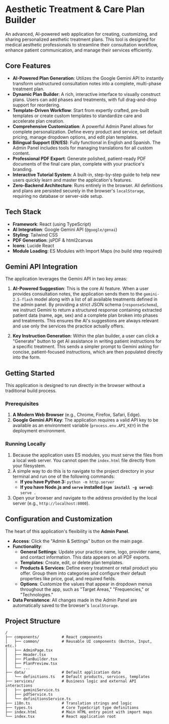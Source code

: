 # Aesthetic Treatment & Care Plan Builder

An advanced, AI-powered web application for creating, customizing, and sharing personalized aesthetic treatment plans. This tool is designed for medical aesthetic professionals to streamline their consultation workflow, enhance patient communication, and manage their services efficiently.

## Core Features

- **AI-Powered Plan Generation**: Utilizes the Google Gemini API to instantly transform unstructured consultation notes into a complete, multi-phase treatment plan.
- **Dynamic Plan Builder**: A rich, interactive interface to visually construct plans. Users can add phases and treatments, with full drag-and-drop support for reordering.
- **Template-Driven Workflow**: Start from expertly crafted, pre-built templates or create custom templates to standardize care and accelerate plan creation.
- **Comprehensive Customization**: A powerful Admin Panel allows for complete personalization. Define every product and service, set default pricing, manage dropdown options, and edit plan templates.
- **Bilingual Support (EN/ES)**: Fully functional in English and Spanish. The Admin Panel includes tools for managing translations for all custom content.
- **Professional PDF Export**: Generate polished, patient-ready PDF documents of the final care plan, complete with your practice's branding.
- **Interactive Tutorial System**: A built-in, step-by-step guide to help new users quickly learn and master the application's features.
- **Zero-Backend Architecture**: Runs entirely in the browser. All definitions and plans are persisted securely in the browser's `localStorage`, requiring no database or server-side setup.

## Tech Stack

- **Framework**: React (using TypeScript)
- **AI Integration**: Google Gemini API (`@google/genai`)
- **Styling**: Tailwind CSS
- **PDF Generation**: jsPDF & html2canvas
- **Icons**: Lucide React
- **Module Loading**: ES Modules with Import Maps (no build step required)

## Gemini API Integration

The application leverages the Gemini API in two key areas:

1.  **AI-Powered Suggestion**: This is the core AI feature. When a user provides consultation notes, the application sends them to the `gemini-2.5-flash` model along with a list of all available treatments defined in the admin panel. By providing a strict JSON schema (`responseSchema`), we instruct Gemini to return a structured response containing extracted patient data (name, age, sex) and a complete plan broken into phases and treatments. This ensures the AI's suggestions are always relevant and use only the services the practice actually offers.

2.  **Key Instruction Generation**: Within the plan builder, a user can click a "Generate" button to get AI assistance in writing patient instructions for a specific treatment. This sends a simpler prompt to Gemini asking for concise, patient-focused instructions, which are then populated directly into the form.

## Getting Started

This application is designed to run directly in the browser without a traditional build process.

### Prerequisites

1.  **A Modern Web Browser** (e.g., Chrome, Firefox, Safari, Edge).
2.  **Google Gemini API Key**: The application requires a valid API key to be available as an environment variable (`process.env.API_KEY`) in the deployment environment.

### Running Locally

1.  Because the application uses ES modules, you must serve the files from a local web server. You cannot open the `index.html` file directly from your filesystem.
2.  A simple way to do this is to navigate to the project directory in your terminal and run one of the following commands:
    - **If you have Python 3:** `python -m http.server`
    - **If you have Node.js and `serve` installed (`npm install -g serve`):** `serve .`
3.  Open your browser and navigate to the address provided by the local server (e.g., `http://localhost:8000`).

## Configuration and Customization

The heart of this application's flexibility is the **Admin Panel**.

- **Access**: Click the "Admin & Settings" button on the main page.
- **Functionality**:
  - **General Settings**: Update your practice name, logo, provider name, and contact information. This data appears on all PDF exports.
  - **Templates**: Create, edit, or delete plan templates.
  - **Products & Services**: Define every treatment or retail product you offer. Group them into categories and configure their default properties like price, goal, and required fields.
  - **Options**: Customize the values that appear in dropdown menus throughout the app, such as "Target Areas," "Frequencies," or "Technologies."
- **Data Persistence**: All changes made in the Admin Panel are automatically saved to the browser's `localStorage`.

## Project Structure

```
/
├── components/          # React components
│   ├── common/          # Reusable UI components (Button, Input, etc.)
│   ├── AdminPage.tsx
│   ├── Header.tsx
│   ├── PlanBuilder.tsx
│   ├── PlanPreview.tsx
│   └── ...
├── data/                # Default application data
│   └── definitions.ts   # Default products, services, templates
├── services/            # Business logic and external API interactions
│   ├── geminiService.ts
│   ├── pdfService.ts
│   └── definitionsService.ts
├── i18n.ts              # Translation strings and logic
├── types.ts             # Core TypeScript type definitions
├── index.html           # Main HTML entry point with import maps
└── index.tsx            # React application root
```
